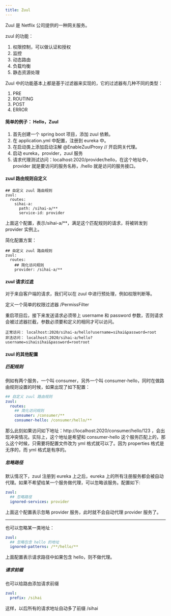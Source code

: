 ```yaml
---
title: Zuul
---
```


Zuul 是 Netflix 公司提供的一种网关服务。

zuul 的功能：
1. 权限控制，可以做认证和授权
2. 监控
3. 动态路由
4. 负载均衡
5. 静态资源处理

Zuul 中的功能基本上都是基于过滤器来实现的，它的过滤器有几种不同的类型：
1. PRE
2. ROUTING
3. POST
4. ERROR

#### 简单的例子： Hello，Zuul
1. 首先创建一个 spring boot 项目，添加 zuul 依赖。
2. 在 application.yml 中配置，注册到 eureka 中。
3. 在启动类上添加启动注解 @EnableZuulProxy    // 开启网关代理。
4. 启动 eureka，provider，zuul 服务
5. 请求代理测试访问：localhost:2020/provider/hello，在这个地址中，provider 就是要访问的服务名称，/hello 就是访问的服务接口。

#### zuul 路由规则自定义
```
## 自定义 zuul 路由规则
zuul:
  routes:
    sihai-a:
      path: /sihai-a/**
      service-id: provider
```
上面这个配置，表示/sihai-a/**，满足这个匹配规则的请求，将被转发到 provider 实例上。

简化配置方案：
```
## 自定义 zuul 路由规则
zuul:
  routes:
    ## 简化访问规则
    provider: /sihai-a/**
```

#### zuul 请求过滤
对于来自客户端的请求，我们可以在 zuul 中进行预处理，例如权限判断等。

定义一个简单的权限过滤器    /PermissFilter

重启项目后，接下来发送请求必须带上 username 和 password 参数，否则请求会被过滤器拦截，参数必须要和定义的相同才可以访问。
``` ,
正常访问： localhost:2020/sihai-a/hello?username=sihai&password=root
非法访问： localhost:2020/sihai-a/hello?username=sihaisihai&password=rootroot
```

#### zuul 的其他配置
##### **匹配规则**
例如有两个服务，一个叫 consumer，另外一个叫 consumer-hello，同时在做路由规则设置的时候，如果出现了如下配置：
```yml
## 自定义 zuul 路由规则
zuul:
  routes:
    ## 简化访问规则
    consumer: /consumer/**
    consumer-hello: /consumer/hello/**
```
那么此刻如果访问如下地址：http://localhost:2020/consumer/hello/123 ，会出现冲突情况。实际上，这个地址是希望和 consumer-hello 这个服务匹配上的，那么这个时候，只需要将配置文件改为 yml 格式就可以了。因为 properties 格式是无序的，而 yml 格式是有序的。

##### **忽略路径**
默认情况下，zuul 注册到 eureka 上之后，eureka 上的所有注册服务都会被自动代理。如果不希望给某一个服务做代理，可以忽略该服务。配置如下:
```yml
zuul:
  ## 忽略路径
  ignored-services: provider
```
上面这个配置表示忽略 provider 服务，此时就不会自动代理 provider 服务了。
<hr/>

也可以忽略某一类地址：
```yml
zuul:
  ## 忽略包含 hello 的地址
  ignored-patterns: /**/hello/**
```
上面配置表示请求路径中如果包含 hello，则不做代理。

##### **请求前缀**
也可以给路由添加请求前缀
```yml
zuul:
  prefix: /sihai
```
这样，以后所有的请求地址自动多了前缀 /sihai